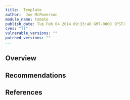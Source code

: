 ```yaml
---
title:  Template
author:  Joe McPwnerson
module_name: tomato
publish_date: Tue Feb 04 2014 09:33:48 GMT-0800 (PST) 
cves: "[]"
vulnerable_versions: ""
patched_versions: ""
...
```


## Overview

## Recommendations

## References
